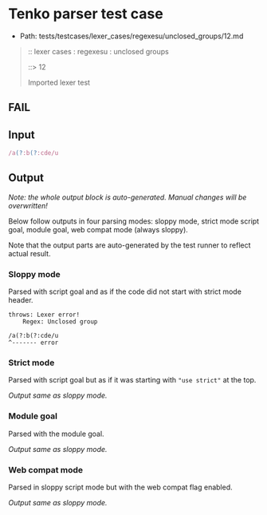 # Tenko parser test case

- Path: tests/testcases/lexer_cases/regexesu/unclosed_groups/12.md

> :: lexer cases : regexesu : unclosed groups
>
> ::> 12
>
> Imported lexer test

## FAIL

## Input

`````js
/a(?:b(?:cde/u
`````

## Output

_Note: the whole output block is auto-generated. Manual changes will be overwritten!_

Below follow outputs in four parsing modes: sloppy mode, strict mode script goal, module goal, web compat mode (always sloppy).

Note that the output parts are auto-generated by the test runner to reflect actual result.

### Sloppy mode

Parsed with script goal and as if the code did not start with strict mode header.

`````
throws: Lexer error!
    Regex: Unclosed group

/a(?:b(?:cde/u
^------- error
`````

### Strict mode

Parsed with script goal but as if it was starting with `"use strict"` at the top.

_Output same as sloppy mode._

### Module goal

Parsed with the module goal.

_Output same as sloppy mode._

### Web compat mode

Parsed in sloppy script mode but with the web compat flag enabled.

_Output same as sloppy mode._
